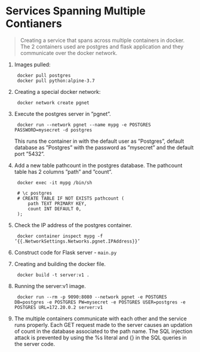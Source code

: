 # Services Spanning Multiple Contianers

> Creating a service that spans across multiple containers in docker. The 2 containers used are postgres and flask application and they communicate over the docker network.

1. Images pulled:

        docker pull postgres
        docker pull python:alpine-3.7

2. Creating a special docker network:

        docker network create pgnet
3. Execute the postgres server in ”pgnet”.

        docker run --network pgnet --name mypg -e POSTGRES PASSWORD=mysecret -d postgres

    This runs the container in with the default user as ”Postgres”, default database as ”Postgres” with the password as ”mysecret” and the default port ”5432”.

4. Add a new table pathcount in the postgres database. The pathcount table has 2 columns ”path” and ”count”. 

        docker exec -it mypg /bin/sh

        # \c postgres
        # CREATE TABLE IF NOT EXISTS pathcount (
            path TEXT PRIMARY KEY,
            count INT DEFAULT 0,
        );

5. Check the IP address of the postgres container.

        docker container inspect mypg -f ’{{.NetworkSettings.Networks.pgnet.IPAddress}}’

6. Construct code for Flask server - `main.py`
7. Creating and building the docker file.

        docker build -t server:v1 .
8. Running the server:v1 image.

        docker run --rm -p 9090:8080 --network pgnet -e POSTGRES DB=postgres -e POSTGRES PW=mysecret -e POSTGRES USER=postgres -e POSTGRES URL=172.20.0.2 server:v1

9. The multiple containers communicate with each other and the service runs properly. Each GET request made to the server causes an updation of count in the database associated to the path name. The SQL injection attack is prevented by using the %s literal and {} in the SQL queries in the server code.